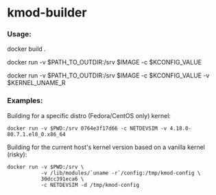 # kmod-builder

### Usage:

docker build .

docker run -v $PATH_TO_OUTDIR:/srv $IMAGE -c $KCONFIG_VALUE

docker run -v $PATH_TO_OUTDIR:/srv $IMAGE -c $KCONFIG_VALUE -v $KERNEL_UNAME_R

### Examples:

Building for a specific distro (Fedora/CentOS only) kernel:

```
docker run -v $PWD:/srv 0764e3f17d66 -c NETDEVSIM -v 4.18.0-80.7.1.el8_0.x86_64
```

Building for the current host's kernel version based on a vanilla kernel (risky):

```
docker run -v $PWD:/srv \
           -v /lib/modules/`uname -r`/config:/tmp/kmod-config \
           30dcc391eca6 \
           -c NETDEVSIM -d /tmp/kmod-config
```
